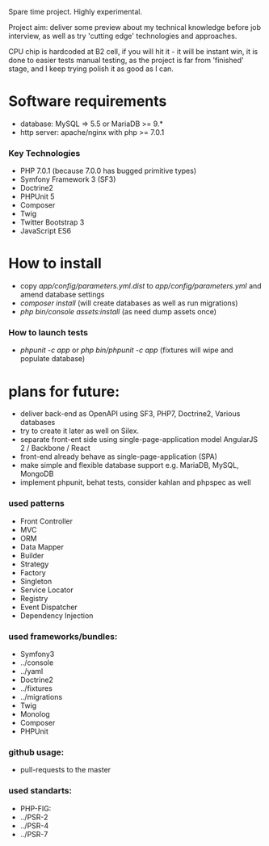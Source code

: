 Spare time project. Highly experimental.

Project aim: deliver some preview about my technical knowledge before job interview, as well as try 'cutting edge' technologies and approaches.

CPU chip is hardcoded at B2 cell, if you will hit it - it will be instant win, it is done to easier tests manual testing, as the project is far from 'finished' stage, and I keep trying polish it as good as I can.


# Software requirements
 * database: MySQL => 5.5 or MariaDB >= 9.*
 * http server: apache/nginx with php >= 7.0.1


### Key Technologies
 * PHP 7.0.1 (because 7.0.0 has bugged primitive types)
 * Symfony Framework 3 (SF3)
 * Doctrine2
 * PHPUnit 5
 * Composer
 * Twig
 * Twitter Bootstrap 3
 * JavaScript ES6


# How to install
 * copy *app/config/parameters.yml.dist* to *app/config/parameters.yml* and amend database settings
 * *composer install* (will create databases as well as run migrations)
 * *php bin/console assets:install* (as need dump assets once)


### How to launch tests
 * *phpunit -c app* or *php bin/phpunit -c app* (fixtures will wipe and populate database)


# plans for future:
 * deliver back-end as OpenAPI using SF3, PHP7, Doctrine2, Various databases
  * try to create it later as well on Silex.
 * separate front-ent side using single-page-application model AngularJS 2 / Backbone / React
  * front-end already behave as single-page-application (SPA)
 * make simple and flexible database support e.g. MariaDB, MySQL, MongoDB
 * implement phpunit, behat tests, consider kahlan and phpspec as well

### used patterns
 * Front Controller
 * MVC
 * ORM
 * Data Mapper
 * Builder
 * Strategy
 * Factory
 * Singleton
 * Service Locator
 * Registry
 * Event Dispatcher
 * Dependency Injection

### used frameworks/bundles:
 * Symfony3
  * ../console
  * ../yaml
 * Doctrine2
  * ../fixtures
  * ../migrations
 * Twig
 * Monolog
 * Composer
 * PHPUnit

### github usage:
 * pull-requests to the master

### used standarts:
 * PHP-FIG:
  * ../PSR-2
  * ../PSR-4
  * ../PSR-7
